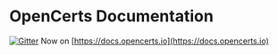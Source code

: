 # OpenCerts Documentation
[![Gitter](https://badges.gitter.im/OpenCerts/community.svg)](https://gitter.im/OpenCerts/community?utm_source=badge&utm_medium=badge&utm_campaign=pr-badge)
Now on [https://docs.opencerts.io](https://docs.opencerts.io)
